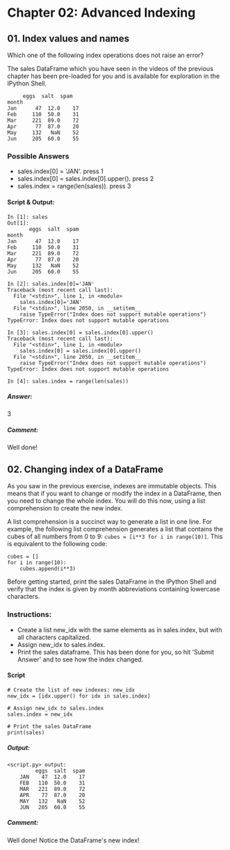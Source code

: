 # Chapter 02: Advanced Indexing

## 01. Index values and names
Which one of the following index operations does not raise an error?

The sales DataFrame which you have seen in the videos of the previous chapter has been pre-loaded for you and is available for exploration in the IPython Shell.

```
     eggs  salt  spam
month                  
Jan      47  12.0    17
Feb     110  50.0    31
Mar     221  89.0    72
Apr      77  87.0    20
May     132   NaN    52
Jun     205  60.0    55
```

### Possible Answers
* sales.index[0] = 'JAN'.
press 1
* sales.index[0] = sales.index[0].upper().
press 2
* sales.index = range(len(sales)).
press 3

#### Script & Output:
```
In [1]: sales
Out[1]: 
       eggs  salt  spam
month                  
Jan      47  12.0    17
Feb     110  50.0    31
Mar     221  89.0    72
Apr      77  87.0    20
May     132   NaN    52
Jun     205  60.0    55

In [2]: sales.index[0]='JAN'
Traceback (most recent call last):
  File "<stdin>", line 1, in <module>
    sales.index[0]='JAN'
  File "<stdin>", line 2050, in __setitem__
    raise TypeError("Index does not support mutable operations")
TypeError: Index does not support mutable operations

In [3]: sales.index[0] = sales.index[0].upper()
Traceback (most recent call last):
  File "<stdin>", line 1, in <module>
    sales.index[0] = sales.index[0].upper()
  File "<stdin>", line 2050, in __setitem__
    raise TypeError("Index does not support mutable operations")
TypeError: Index does not support mutable operations

In [4]: sales.index = range(len(sales))
```
##### Answer: 
3

##### Comment:
Well done!

## 02. Changing index of a DataFrame
As you saw in the previous exercise, indexes are immutable objects. This means that if you want to change or modify the index in a DataFrame, then you need to change the whole index. You will do this now, using a list comprehension to create the new index.

A list comprehension is a succinct way to generate a list in one line. For example, the following list comprehension generates a list that contains the cubes of all numbers from 0 to 9: `cubes = [i**3 for i in range(10)]`. This is equivalent to the following code:
```
cubes = []
for i in range(10):
    cubes.append(i**3)
```
Before getting started, print the sales DataFrame in the IPython Shell and verify that the index is given by month abbreviations containing lowercase characters.

### Instructions:
* Create a list new_idx with the same elements as in sales.index, but with all characters capitalized.
* Assign new_idx to sales.index.
* Print the sales dataframe. This has been done for you, so hit 'Submit Answer' and to see how the index changed.

#### Script
```
# Create the list of new indexes: new_idx
new_idx = [idx.upper() for idx in sales.index]

# Assign new_idx to sales.index
sales.index = new_idx

# Print the sales DataFrame
print(sales)
```
##### Output:
```
<script.py> output:
         eggs  salt  spam
    JAN    47  12.0    17
    FEB   110  50.0    31
    MAR   221  89.0    72
    APR    77  87.0    20
    MAY   132   NaN    52
    JUN   205  60.0    55
```
##### Comment:
Well done! Notice the DataFrame's new index!
